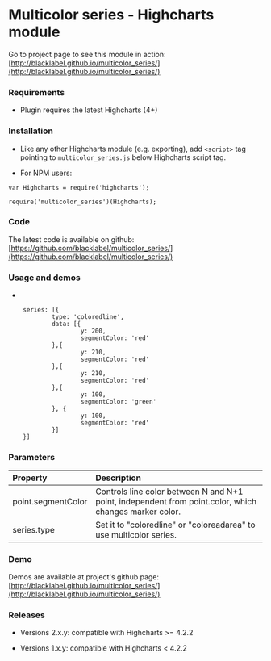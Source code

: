 # Multicolor series - Highcharts module

Go to project page to see this module in action: [http://blacklabel.github.io/multicolor_series/](http://blacklabel.github.io/multicolor_series/)

### Requirements

* Plugin requires the latest Highcharts (4+)

### Installation

* Like any other Highcharts module (e.g. exporting), add `<script>` tag pointing to `multicolor_series.js` below Highcharts script tag.


* For NPM users: 
```
var Highcharts = require('highcharts');

require('multicolor_series')(Highcharts);
```

### Code

The latest code is available on github: [https://github.com/blacklabel/multicolor_series/](https://github.com/blacklabel/multicolor_series/)

### Usage and demos

* 

```
	series: [{
            type: 'coloredline',
            data: [{
            		y: 200,
            		segmentColor: 'red'
            },{
            		y: 210,
            		segmentColor: 'red'
            },{
            		y: 210,
            		segmentColor: 'red'
            },{
            		y: 100,
            		segmentColor: 'green'
            }, {
            		y: 100,
            		segmentColor: 'red'
            }]
	}]
```

### Parameters
<table>
  <thead>
    <tr>
      <th align="left">Property</th>
      <th align="left">Description</th>
    </tr>
  </thead>
  <tbody>
    <tr>
    	<td align="left">point.segmentColor</td>
			<td align="left">Controls line color between N and N+1 point, independent from point.color, which changes marker color.</td>
		</tr>
    <tr>
    	<td align="left">series.type</td>
			<td align="left">Set it to "coloredline" or "coloreadarea" to use multicolor series.</td>
		</tr>
  </tbody>
</table>


### Demo

Demos are available at project's github page: [http://blacklabel.github.io/multicolor_series/](http://blacklabel.github.io/multicolor_series/)

### Releases

- Versions 2.x.y: compatible with Highcharts >= 4.2.2

- Versions 1.x.y: compatible with Highcharts < 4.2.2 
